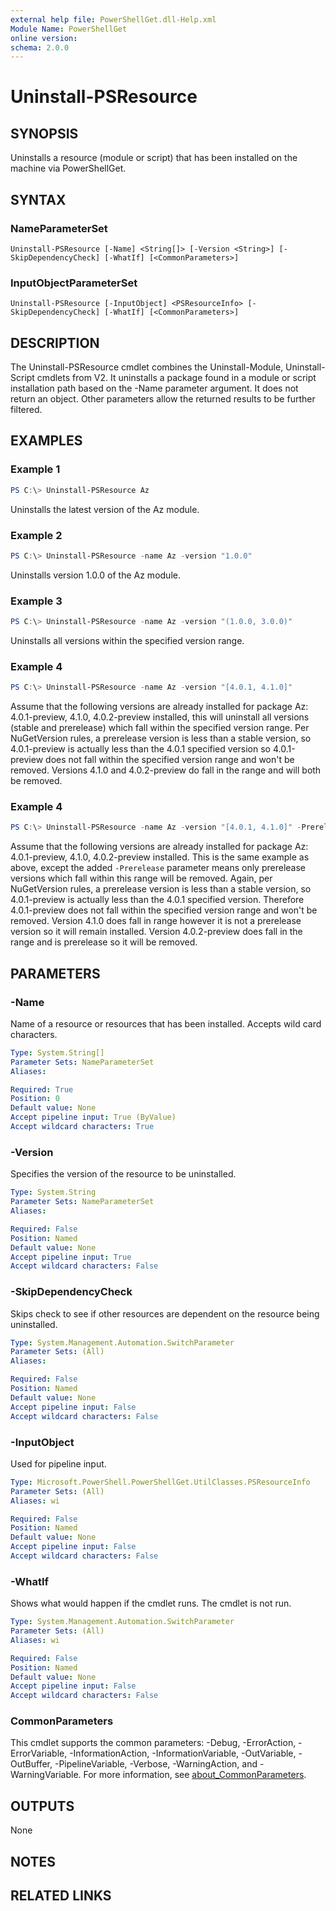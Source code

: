 ```yaml
---
external help file: PowerShellGet.dll-Help.xml
Module Name: PowerShellGet
online version:
schema: 2.0.0
---
```


# Uninstall-PSResource

## SYNOPSIS
Uninstalls a resource (module or script) that has been installed on the machine via PowerShellGet.

## SYNTAX

### NameParameterSet
```
Uninstall-PSResource [-Name] <String[]> [-Version <String>] [-SkipDependencyCheck] [-WhatIf] [<CommonParameters>]
```

### InputObjectParameterSet
```
Uninstall-PSResource [-InputObject] <PSResourceInfo> [-SkipDependencyCheck] [-WhatIf] [<CommonParameters>]
```

## DESCRIPTION
The Uninstall-PSResource cmdlet combines the Uninstall-Module, Uninstall-Script cmdlets from V2. 
It uninstalls a package found in a module or script installation path based on the -Name parameter argument. 
It does not return an object. 
Other parameters allow the returned results to be further filtered.

## EXAMPLES

### Example 1
```powershell
PS C:\> Uninstall-PSResource Az
```

Uninstalls the latest version of the Az module.

### Example 2
```powershell
PS C:\> Uninstall-PSResource -name Az -version "1.0.0"
```

Uninstalls version 1.0.0 of the Az module.

### Example 3
```powershell
PS C:\> Uninstall-PSResource -name Az -version "(1.0.0, 3.0.0)"
```

Uninstalls all versions within the specified version range.

### Example 4
```powershell
PS C:\> Uninstall-PSResource -name Az -version "[4.0.1, 4.1.0]"
```

Assume that the following versions are already installed for package Az: 4.0.1-preview, 4.1.0, 4.0.2-preview installed, this will uninstall all versions (stable and prerelease) which fall within the specified version range. Per NuGetVersion rules, a prerelease version is less than a stable version, so 4.0.1-preview is actually less than the 4.0.1 specified version so 4.0.1-preview does not fall within the specified version range and won't be removed. Versions 4.1.0 and 4.0.2-preview do fall in the range and will both be removed.

### Example 4
```powershell
PS C:\> Uninstall-PSResource -name Az -version "[4.0.1, 4.1.0]" -Prerelease
```

Assume that the following versions are already installed for package Az: 4.0.1-preview, 4.1.0, 4.0.2-preview installed. This is the same example as above, except the added `-Prerelease` parameter means only prerelease versions which fall within this range will be removed. Again, per NuGetVersion rules, a prerelease version is less than a stable version, so 4.0.1-preview is actually less than the 4.0.1 specified version. Therefore 4.0.1-preview does not fall within the specified version range and won't be removed. Version 4.1.0 does fall in range however it is not a prerelease version so it will remain installed. Version 4.0.2-preview does fall in the range and is prerelease so it will be removed.


## PARAMETERS

### -Name
Name of a resource or resources that has been installed. Accepts wild card characters.

```yaml
Type: System.String[]
Parameter Sets: NameParameterSet
Aliases:

Required: True
Position: 0
Default value: None
Accept pipeline input: True (ByValue)
Accept wildcard characters: True
```

### -Version
Specifies the version of the resource to be uninstalled.

```yaml
Type: System.String
Parameter Sets: NameParameterSet
Aliases:

Required: False
Position: Named
Default value: None
Accept pipeline input: True
Accept wildcard characters: False
```

### -SkipDependencyCheck
Skips check to see if other resources are dependent on the resource being uninstalled.

```yaml
Type: System.Management.Automation.SwitchParameter
Parameter Sets: (All)
Aliases:

Required: False
Position: Named
Default value: None
Accept pipeline input: False
Accept wildcard characters: False
```

### -InputObject
Used for pipeline input.

```yaml
Type: Microsoft.PowerShell.PowerShellGet.UtilClasses.PSResourceInfo
Parameter Sets: (All)
Aliases: wi

Required: False
Position: Named
Default value: None
Accept pipeline input: False
Accept wildcard characters: False
```

### -WhatIf
Shows what would happen if the cmdlet runs.
The cmdlet is not run.

```yaml
Type: System.Management.Automation.SwitchParameter
Parameter Sets: (All)
Aliases: wi

Required: False
Position: Named
Default value: None
Accept pipeline input: False
Accept wildcard characters: False
```

### CommonParameters
This cmdlet supports the common parameters: -Debug, -ErrorAction, -ErrorVariable, -InformationAction, -InformationVariable, -OutVariable, -OutBuffer, -PipelineVariable, -Verbose, -WarningAction, and -WarningVariable. For more information, see [about_CommonParameters](https://go.microsoft.com/fwlink/?LinkID=113216).

## OUTPUTS
None

## NOTES

## RELATED LINKS
